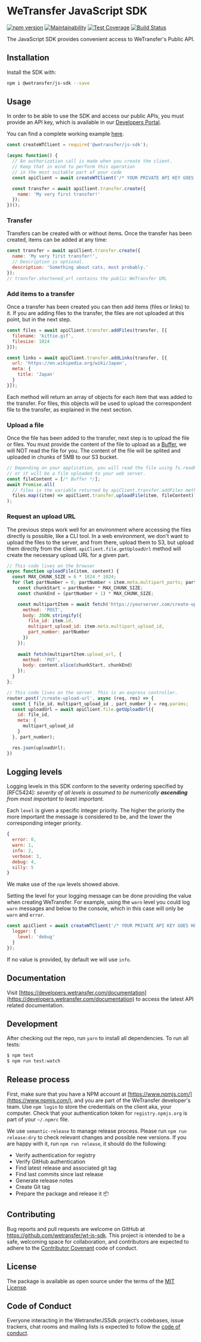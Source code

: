 # WeTransfer JavaScript SDK

[![npm version](https://badge.fury.io/js/%40wetransfer%2Fjs-sdk.svg)](https://badge.fury.io/js/%40wetransfer%2Fjs-sdk)
[![Maintainability](https://api.codeclimate.com/v1/badges/2560a764d67ef16af5fe/maintainability)](https://codeclimate.com/github/WeTransfer/wt-js-sdk/maintainability)
[![Test Coverage](https://api.codeclimate.com/v1/badges/2560a764d67ef16af5fe/test_coverage)](https://codeclimate.com/github/WeTransfer/wt-js-sdk/test_coverage)
[![Build Status](https://travis-ci.org/WeTransfer/wt-js-sdk.svg?branch=master)](https://travis-ci.org/WeTransfer/wt-js-sdk)

The JavaScript SDK provides convenient access to WeTransfer's Public API.

## Installation

Install the SDK with:

```bash
npm i @wetransfer/js-sdk --save
```

## Usage

In order to be able to use the SDK and access our public APIs, you must provide an API key, which is available in our [Developers Portal](https://developers.wetransfer.com/).

You can find a complete working example [here](https://github.com/WeTransfer/wt-js-sdk/blob/master/example/create-transfer.js).

```javascript
const createWTClient = require('@wetransfer/js-sdk');

(async function() {
  // An authorization call is made when you create the client.
  // Keep that in mind to perform this operation
  // in the most suitable part of your code
  const apiClient = await createWTClient('/* YOUR PRIVATE API KEY GOES HERE*/');

  const transfer = await apiClient.transfer.create({
    name: 'My very first transfer!'
  });
})();
```

### Transfer

Transfers can be created with or without items. Once the transfer has been created, items can be added at any time:

```javascript
const transfer = await apiClient.transfer.create({
  name: 'My very first transfer!',
  // Description is optional.
  description: 'Something about cats, most probably.'
});
// transfer.shortened_url contains the public WeTransfer URL
```

### Add items to a transfer

Once a transfer has been created you can then add items (files or links) to it. If you are adding files to the transfer, the files are not uploaded at this point, but in the next step.

```javascript
const files = await apiClient.transfer.addFiles(transfer, [{
  filename: 'kittie.gif',
  filesize: 1024
}]);

const links = await apiClient.transfer.addLinks(transfer, [{
  url: 'https://en.wikipedia.org/wiki/Japan',
  meta: {
    title: 'Japan'
  }
}]);
```

Each method will return an array of objects for each item that was added to the transfer. For files, this objects will be used to upload the correspondent file to the transfer, as explained in the next section.

### Upload a file

Once the file has been added to the transfer, next step is to upload the file or files. You must provide the content of the file to upload as a [Buffer](https://nodejs.org/api/buffer.html#buffer_class_buffer), we will NOT read the file for you. The content of the file will be splited and uploaded in chunks of 5MB to our S3 bucket.

```javascript
// Depending on your application, you will read the file using fs.readFile
// or it will be a file uploaded to your web server.
const fileContent = [/* Buffer */];
await Promise.all(
  // files is the variable returned by apiClient.transfer.addFiles method
  files.map((item) => apiClient.transfer.uploadFile(item, fileContent))
);
```

### Request an upload URL

The previous steps work well for an environment where accessing the files directly is possible, like a CLI tool. In a web environment, we don't want to upload the files to the server, and from there, upload them to S3, but upload them directly from the client. `apiClient.file.getUploadUrl` method will create the necessary upload URL for a given part.

```js
// This code lives on the browser
async function uploadFile(item, content) {
  const MAX_CHUNK_SIZE = 6 * 1024 * 1024;
  for (let partNumber = 0; partNumber < item.meta.multipart_parts; partNumber++) {
    const chunkStart = partNumber * MAX_CHUNK_SIZE;
    const chunkEnd = (partNumber + 1) * MAX_CHUNK_SIZE;

    const multipartItem = await fetch('https://yourserver.com/create-upload-url', {
      method: 'POST',
      body: JSON.stringify({
        file_id: item.id.
        multipart_upload_id: item.meta.multipart_upload_id,
        part_number: partNumber
      })
    });
    
    await fetch(multipartItem.upload_url, {
      method: 'PUT',
      body: content.slice(chunkStart, chunkEnd)
    });
  }
};
```

```js
// This code lives on the server. This is an express controller.
router.post('/create-upload-url', async (req, res) => {
  const { file_id, multipart_upload_id , part_number } = req.params;
  const uploadUrl = await apiClient.file.getUploadUrl({
    id: file_id,
    meta: {
      multipart_upload_id
    }
  }, part_number);

  res.json(uploadUrl);
})
```

## Logging levels

Logging levels in this SDK conform to the severity ordering specified by [RFC5424]: _severity of all levels is assumed to be numerically **ascending** from most important to least important._

Each `level` is given a specific integer priority. The higher the priority the more important the message is considered to be, and the lower the corresponding integer priority.

``` js
{ 
  error: 0, 
  warn: 1, 
  info: 2, 
  verbose: 3, 
  debug: 4, 
  silly: 5 
}
```

We make use of the `npm` levels showed above.

Setting the level for your logging message can be done providing the value when creating WeTransfer. For example, using the `warn` level you could log `warn` messages and below to the console, which in this case will only be `warn` and `error`.

```js
const apiClient = await createWTClient('/* YOUR PRIVATE API KEY GOES HERE*/', {
  logger: {
    level: 'debug'
  }
});
```

If no value is provided, by default we will use `info`.

## Documentation

Visit [https://developers.wetransfer.com/documentation](https://developers.wetransfer.com/documentation) to access the latest API related documentation.

## Development

After checking out the repo, run `yarn` to install all dependencies. To run all tests:

```bash
$ npm test
$ npm run test:watch
```

## Release process

First, make sure that you have a NPM account at [https://www.npmjs.com/](https://www.npmjs.com/), and you are part of the WeTransfer developer's team. Use `npm login` to store the credentials on the client aka, your computer. Check that your authentication token for `registry.npmjs.org` is part of your `~/.npmrc` file.

We use `semantic-release` to manage release process. Please run `npm run release:dry` to check relevant changes and possible new versions. If you are happy with it, run `npm run release`, it should do the following:

* Verify authentication for registry
* Verify GitHub authentication
* Find latest release and associated git tag
* Find last commits since last release
* Generate release notes
* Create Git tag
* Prepare the package and release it 📦

## Contributing

Bug reports and pull requests are welcome on GitHub at https://github.com/wetransfer/wt-js-sdk. This project is intended to be a safe, welcoming space for collaboration, and contributors are expected to adhere to the [Contributor Covenant](http://contributor-covenant.org) code of conduct.

## License

The package is available as open source under the terms of the [MIT License](https://opensource.org/licenses/MIT).

## Code of Conduct

Everyone interacting in the WetransferJSSdk project’s codebases, issue trackers, chat rooms and mailing lists is expected to follow the [code of conduct](https://github.com/wetransfer/wt-js-sdk/blob/master/.github/CODE_OF_CONDUCT.md).
